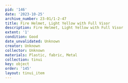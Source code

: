 ```yaml
---
pid: '146'
date: '2023-10-25'
archive_number: 23-01/1-2-47
title: Fire Helmet, Light Yellow with Full Visor
description: Fire Helmet, Light Yellow with Full Visor
extent: '1'
condition: Good
date_unvalidated: Unknown
creator: Unknown
collector: Unknown
materials: Plastic, fabric, Metal
collection: tinui
key: object
order: '145'
layout: tinui_item
---
```

